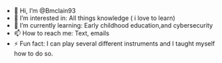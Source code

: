- 👋 Hi, I’m @Bmclain93
- 👀 I’m interested in: All things knowledge ( i love to learn)
- 🌱 I’m currently learning: Early childhood education,and cybersecurity 
- 📫 How to reach me: Text, emails
- ⚡ Fun fact: I can play several different instruments and I taught myself how to do so. 

<!---
Bmclain93/Bmclain93 is a ✨ special ✨ repository because its `README.md` (this file) appears on your GitHub profile.
You can click the Preview link to take a look at your changes.
--->
